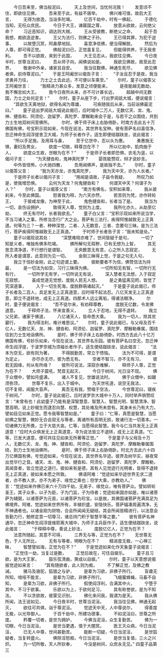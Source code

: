 <!-- { "loadSidebar": true } -->
　　今日吾来至，佛当般泥曰，
　　天上及世间，当忧何况我！
　　发意顷不住，即欲往见佛，
　　吾来至于此，有益不唐举。
　　佛兴难可值，故启大王言，
　　无得为放逸，当诣多陀竭。
　　亿百千劫中，时有一佛起，
　　于德化当知，无枉众庶民。
　　今日于大王，谏寤国之尊，
　　放意从欲故，云何绝父命？
　　习近恶知识，调达则大贼，
　　王从受彼教，断绝父之命，
　　起于吾我想，痴欲造逆害。
　　王父为法行，则佛之子孙。
　　王已得其罪，为犯于逆事，
　　以故堕沉冥，阿鼻摩地狱。
　　喜意净信佛，便当得解脱，
　　然后为人尊，即可得正觉。
　　佛般泥曰已，正觉虽复见，
　　但能得供养，于无我舍利。
　　吾不以欲故，来到于此国，
　　大王见忍从，我欲往见佛。
　　今日夜半时，世尊当泥曰，
　　吾从师子向，闻佛说如是。
　　我欲见佛故，故至此忍界，
　　敬谢中外亲，诸家且自安。
　　我当往觐佛，神通生死尽，
　　欲见佛者俱，前侍尊泥曰。”
　　于是王阿阇世以偈告子言：
　　“子汝且忍于是夜，我当求勇并力往，
　　力士之土去此远，不可便以车乘至。”
　　尔时，童子以偈答父王阿阇世言：
　　“我精进力甚众多，发意之顷便能来，
　　是夜能越无数劫，我不懈怠如大王。
　　我今日夜所从来，亦不可计甚长远，
　　超越中间无数国，力士之处何足言！”
　　尔时，童子从座下步，行出罗阅祇大城，便说偈言：
　　“其欲生天离地狱，欲得名闻为尊雄，
　　可疾随我后从来，当前诣佛最泥曰。”
　　童子适出罗阅祇大城说此偈已，应时城中二万人，无数亿天、龙、鬼、神、揵沓和、阿须伦、迦留罗、真陀罗、摩睺勒来会于是，与若干之众围绕，共到力士生地双树间至佛所。
　　尔时，佛于师子床上右胁倚卧。时南方去此五十万佛国有佛，号宝积示现如来，今现在说法，其世界名宝种。彼有菩萨名曰喜信净，忽迁神命生阎浮提舍卫大城，为师子长者作子。适生即便结跏趺坐，说此偈言：
　　“所以手足施，及用耳与鼻，
　　至于亿世中，忍以头为惠。
　　勇惠施无惧，妻妇及男女，
　　欲度一切故，释尊岂在不？
　　所以亿劫中，肌肉施于人，
　　欲度众生故，世眼为在不？”
　　于是师子长者即恐惧，衣毛为竖，以偈问子言：
　　“为天揵沓和，鬼神真陀罗？
　　婴孩能赞叹，辩才说妙言。
　　中外皆怪怖，小大驰四散，
　　吾用闻佛声，是故独不去。”
　　尔时，童子以偈答父言：
　　“我为天亦龙，亦鬼真陀罗，
　　我为天中天，亦为人长者。”
　　于是师子长者以偈问子言：
　　“用闻是语故，子益令我疑，
　　所叹乃如是，使我增恐惧。
　　云何为天龙？何鬼揵沓和？
　　何谓天中天？何谓子为人？”
　　尔时，童子以偈答父言：
　　“南方有佛名，宝积如来尊，
　　我从彼刹来，今至此佛国。
　　怒害我为释，为六天亦然，
　　若苦则为梵，亦作转轮王，
　　于彼咸龙像，为神至于此，
　　鬼色揵沓和，长者当了是。
　　我当为一切，哀伤设拥护，
　　致得天人尊，觉则为上度。
　　我所化亦久，从劫至亿劫，
　　终无有尽时，长者我欲去。”
　　童子白父言：“宝积示现如来所说当学，不当习诸入之事，所修当念行广大之业。菩萨有三法行，疾得阿惟越致无上正真道。何等为三？一者、种种深觉，二者、入无数意，三者、念要句三昧。是为三法行，菩萨疾得阿惟越致无上正真道。”
　　于时师子长者告子言：“我未知是处。”
　　童子以偈现说其处：
　　“深慧难晓亦难了，世间皆疑于是句，
　　一切了知是义者，唯独有佛多陀竭。
　　佛所解句无瑕秽，已有无想为上智，
　　其无思念清净道，不行想行是谓智。
　　无央数意无有意，心之所入志寂定，
　　无所入者是谓意，此意则为见一切。
　　金刚三昧得上觉，于是之句无入句，
　　我立于信妙金刚，此之句迹谓上要。
　　彼断要者不为信，佛赞信法为持最，
　　是一切法为如空，习行三昧得为佛。
　　一切所知无有智，一切所行无有行，
　　一切所学无有学，一切所说无有说，
　　深入慧者无法想，入于寂定无寂想，
　　虽成觉道无觉想，度脱人民无人想。
　　是之勇猛离见罔，皆觉了究深道事，
　　入于一切生死海，度脱群萌诸起灭。”
　　于是童子说此偈已，师子长者及二百人，具足发无上正真道意，应时得不起法忍。八亿天发无上正真道意，即立不退转地，成无上正真道。四那术人远尘离垢，得诸法眼净。
　　尔时，童子便说偈言：
　　“吾不徒尔来，有劝释尊教，
　　度脱无亿数，令发佛道意。
　　于释师子法，怀来宣善义，
　　立人于忍地，无得不退转。
　　我立父兄弟，诸家于佛道，
　　八亿诸天人，皆命悉大乘。
　　我为一切人，除其贫窭行，
　　我为得法利，难计难思议。”
　　尔时，童子说此偈已，与父母及百千亿人，无数亿天、龙、神、揵沓和、阿须伦、迦留罗、真陀罗、摩睺勒眷属，围绕往到力士生地诣佛所。
　　是时，佛于师子床上右胁倚卧。时西方去此八十亿万佛国有佛，号妙乐如来，今现在说法，其世界名乐园。彼有菩萨名曰空无，忽迁神命生阎浮提，于波罗奈城为须福长者作子。适生便结跏趺坐，说此偈言：
　　“法本为空无，欲有则为著，
　　不得脱勤苦，常立于愦恼。
　　法为不可得，是谓为定止，
　　亦尽亦无尽，彼为悉无有。
　　空者不智习，亦不无有习，
　　彼若无因缘，何从有所缘？
　　彼所可说法，深寂亦难解，
　　释师子人尊，正觉为在不？
　　大师子震吼，梵音无起灭，
　　今日于树间，光日没不现。
　　佛于众僧中，譬如月盛满，
　　诸人不复见，世雄说法时。
　　佛于众僧中，如踞须弥顶，
　　世尊不复乐，出入于城中。
　　为天世吼道，说空无我法，
　　一切不复得，闻服大音声。
　　离吾无有我，赞唱于空法，
　　今世尊泥曰，寝疾于树间。”
　　尔时，童子说此偈已，应时波罗奈大城中十万人，同时举声俱赞叹言：“未曾有也！此幼童子乃能有是深智慧意、智慧入、智慧光明、智慧清净、智慧高明，说上妙偈生而逮忍向慧、权慧，其处难及所未尝有。其身未长乃有大力，譬如目见如来正觉。愿令我等智慧如是。”
　　童子曰：“仁等，真愿是智慧，当愿如佛之智慧，微妙无合会寂无与等者，离诸所有高明无损，致诸行法一切善本。一切诸佛力无所畏，立于大慈大哀。仁等，当愿得此智慧。我今与仁当共发无上正真道意！”应时大众俱发无上正真道意，寻为说法皆立不退转，成无上正真道。“仁等，已发大道意，便可共往见如来无所著等正觉。”
　　于是童子与父母及十万人，无数亿天、龙、鬼、神、揵沓和、阿须伦、迦留罗、真陀罗、摩睺勒眷属围绕，到力士生地诣佛所。
　　是时，佛于师子床上右胁倚卧。时北方去此六十四万亿佛国有佛，号觉迹如来，今现在说法，其世界名华迹。彼界及树华实，昼夜常出觉华行之音。诸天、龙、鬼、神、揵沓和、阿须伦、迦留罗、真陀罗、摩睺勒，其闻音者，皆立觉迹之道行。彼如来有是德，其有人见觉迹行光明者，皆得不退转无上正真道，彼如来本愿之所致。
　　佛语阿难：“觉迹如来华迹世界无求二道者，亦不教人求，亦不为弟子、缘觉之乘也；但学大乘，亦教劝人。”
　　佛言：“觉迹如来作佛已来六十万四千劫，无弟子、缘觉众，唯有菩萨众。譬如转轮圣王，其子众多，以子为臣，子为门监，子为侍者；觉迹如来国亦如是，唯以诸菩萨为辅弼，以诸菩萨为元首，以诸菩萨为珍宝。以是故，其佛国诸菩萨充满具足为佛境界。阿难，觉迹如来世界所有，丰植炽盛，安隐快乐。菩萨辐凑周遍清净，无不神通者也。以诸金刚为财物，合会所闻闻无疑结，其会所闻皆精进行，以法意会皆勤力行，勉修定意一切尊习，诸总持门积于智慧平等之要。”
　　彼有菩萨名神通华，忽迁神命生阎浮提维耶离大城中，为师子主兵臣作子。适生便结跏趺坐，说此偈言：
　　“于释释中尊，善说上妙法，
　　度脱亿亿人，正觉为在不？
　　法意所随起，其意不可得，
　　三界无与等，正觉为在不？
　　无世尊无色，于人无所比，
　　无有与等者，明眼为在不？
　　精进度无极，一心禅三昧，
　　智慧譬如海，正觉为在不？”
　　于是觉迹如来化作天象童子说偈言：
　　“正觉住一劫，当复过是数，
　　正觉后故在，可住自娱乐。
　　童子且习欲，是为大王家，
　　鼓乐弦清曲，箫成以自娱。”
　　尔时，童子以天意想说偈报觉迹如来言：
　　“其有随欲者，此人则为痴，
　　不了解正觉，及佛之教诫。
　　猪马及骆驼，狐狼之与驴，
　　是辈为习欲，非佛子所行。
　　盲聋无所知，喑哑不能言，
　　是辈为习欲，非佛子所行。
　　飞蛾蜜蜂蝇，马畜不自知，
　　是辈为习欲，非佛子所行。
　　假使阎浮利，合满其中火，
　　宁堕于其中，不习于欲事。
　　乐欲以为上，于欲何足习，
　　其有称誉欲，是为不知法。
　　不以贪欲故，彼蒙见识别，
　　佛化来问我，我谓为是天。
　　我从佛所闻，法王说如见，
　　今日夜半时，世尊当泥洹。
　　我当往见佛，神通无起灭，
　　欲往可共俱，诣于尊泥洹。
　　觉迹天中天，人中尊说尔，
　　得善度无极，以光导御人。
　　于百千劫中，所建功德事，
　　不如泥洹曰，世尊之所度。
　　矜覆一切者，是世为拥护，
　　今佛当泥洹，众生复勤苦。
　　佛为一切眼，今日当泥洹，
　　是世当更遇，值于大闇冥。
　　医王灭众病，今日当泥洹，
　　已无人中尊，世间甚勤苦。
　　能断一切疑，今日当泥洹，
　　是世狐疑者，当复转盛火。
　　佛除淫怒痴，今日当泥洹，
　　是世当复值，三火之兴炽。
　　为一切所敬，天人所钦奉，
　　今没是树间，众庶永无见。”
四童子品第三
